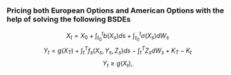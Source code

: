 ### Pricing both European Options and American Options with the help of solving the following BSDEs ### 
$$ X_t = X_0 + \int_{t_0}^t b(X_s) ds + \int_{t_0}^t \sigma(X_s) dW_s $$
$$ Y_t = g(X_T) + \int_t^T f_s(X_s,Y_s,Z_s) ds - \int_t^T Z_s dW_s + K_T - K_t $$
$$ Y_t \geq g(X_t), $$
